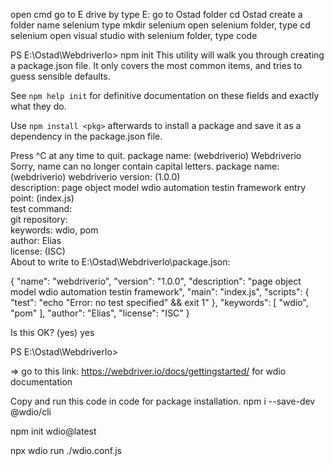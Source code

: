 open cmd
go to E drive by type E:
go to Ostad folder cd Ostad
create a folder name selenium type mkdir selenium
open selenium folder, type cd selenium
open visual studio with selenium folder, type code 

PS E:\Ostad\WebdriverIo> npm init
This utility will walk you through creating a package.json file.
It only covers the most common items, and tries to guess sensible defaults.

See `npm help init` for definitive documentation on these fields
and exactly what they do.

Use `npm install <pkg>` afterwards to install a package and
save it as a dependency in the package.json file.

Press ^C at any time to quit.
package name: (webdriverio) Webdriverio
Sorry, name can no longer contain capital letters.
package name: (webdriverio) webdriverio
version: (1.0.0)                                                                                    
description: page object model wdio automation testin framework
entry point: (index.js)                                                                             
test command:                                                                                       
git repository:                                                                                     
keywords: wdio, pom                                                                                 
author: Elias                                                                                       
license: (ISC)                                                                                      
About to write to E:\Ostad\WebdriverIo\package.json:

{
  "name": "webdriverio",
  "version": "1.0.0",
  "description": "page object model wdio automation testin framework",
  "main": "index.js",
  "scripts": {
    "test": "echo \"Error: no test specified\" && exit 1"
  },
  "keywords": [
    "wdio",
    "pom"
  ],
  "author": "Elias",
  "license": "ISC"
}


Is this OK? (yes) yes

PS E:\Ostad\WebdriverIo>

=> go to this link: https://webdriver.io/docs/gettingstarted/
for wdio documentation

Copy and run this code in code for package installation.
npm i --save-dev @wdio/cli

npm init wdio@latest

npx wdio run ./wdio.conf.js

